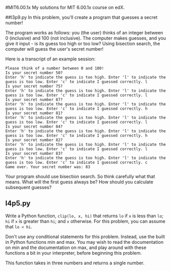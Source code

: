 #MIT6.00.1x
My solutions for MIT 6.00.1x course on edX.

##l3p9.py
In this problem, you'll create a program that guesses a secret number!

The program works as follows: you (the user) thinks of an integer between 0 (inclusive) and 100 (not inclusive). The computer makes guesses, and you give it input - is its guess too high or too low? Using bisection search, the computer will guess the user's secret number!

Here is a transcript of an example session:
```
Please think of a number between 0 and 100!
Is your secret number 50?
Enter 'h' to indicate the guess is too high. Enter 'l' to indicate the guess is too low. Enter 'c' to indicate I guessed correctly. l
Is your secret number 75?
Enter 'h' to indicate the guess is too high. Enter 'l' to indicate the guess is too low. Enter 'c' to indicate I guessed correctly. l
Is your secret number 87?
Enter 'h' to indicate the guess is too high. Enter 'l' to indicate the guess is too low. Enter 'c' to indicate I guessed correctly. h
Is your secret number 81?
Enter 'h' to indicate the guess is too high. Enter 'l' to indicate the guess is too low. Enter 'c' to indicate I guessed correctly. l
Is your secret number 84?
Enter 'h' to indicate the guess is too high. Enter 'l' to indicate the guess is too low. Enter 'c' to indicate I guessed correctly. h
Is your secret number 82?
Enter 'h' to indicate the guess is too high. Enter 'l' to indicate the guess is too low. Enter 'c' to indicate I guessed correctly. l
Is your secret number 83?
Enter 'h' to indicate the guess is too high. Enter 'l' to indicate the guess is too low. Enter 'c' to indicate I guessed correctly. c
Game over. Your secret number was: 83
```

Your program should use bisection search. So think carefully what that means. What will the first guess always be? How should you calculate subsequent guesses?

## l4p5.py
Write a Python function, `clip(lo, x, hi)` that returns `lo` if `x` is less than `lo`; `hi` if `x` is greater than `hi`; and `x` otherwise. For this problem, you can assume that `lo < hi`.

Don't use any conditional statements for this problem. Instead, use the built in Python functions min and max. You may wish to read the documentation on min and the documentation on max, and play around with these functions a bit in your interpreter, before beginning this problem.

This function takes in three numbers and returns a single number.
